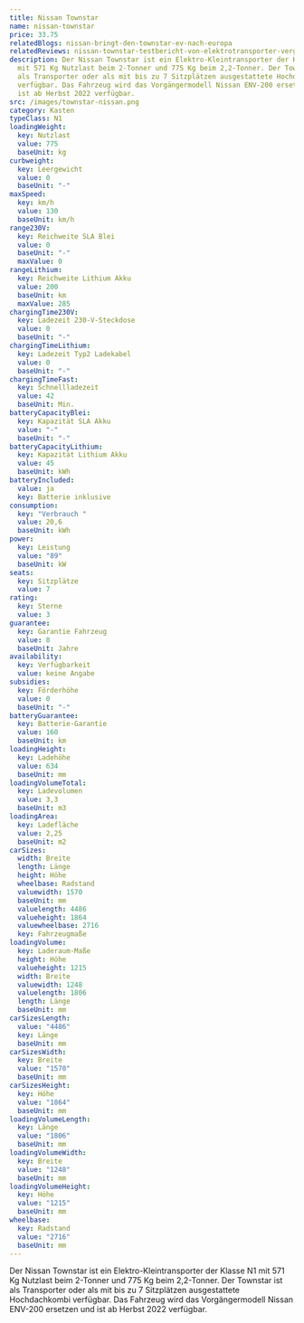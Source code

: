 ```yaml
---
title: Nissan Townstar
name: nissan-townstar
price: 33.75
relatedBlogs: nissan-bringt-den-townstar-ev-nach-europa
relatedReviews: nissan-townstar-testbericht-von-elektrotransporter-vergleich
description: Der Nissan Townstar ist ein Elektro-Kleintransporter der Klasse N1
  mit 571 Kg Nutzlast beim 2-Tonner und 775 Kg beim 2,2-Tonner. Der Townstar ist
  als Transporter oder als mit bis zu 7 Sitzplätzen ausgestattete Hochdachkombi
  verfügbar. Das Fahrzeug wird das Vorgängermodell Nissan ENV-200 ersetzen und
  ist ab Herbst 2022 verfügbar.
src: /images/townstar-nissan.png
category: Kasten
typeClass: N1
loadingWeight:
  key: Nutzlast
  value: 775
  baseUnit: kg
curbweight:
  key: Leergewicht
  value: 0
  baseUnit: "-"
maxSpeed:
  key: km/h
  value: 130
  baseUnit: km/h
range230V:
  key: Reichweite SLA Blei
  value: 0
  baseUnit: "-"
  maxValue: 0
rangeLithium:
  key: Reichweite Lithium Akku
  value: 200
  baseUnit: km
  maxValue: 285
chargingTime230V:
  key: Ladezeit 230-V-Steckdose
  value: 0
  baseUnit: "-"
chargingTimeLithium:
  key: Ladezeit Typ2 Ladekabel
  value: 0
  baseUnit: "-"
chargingTimeFast:
  key: Schnellladezeit
  value: 42
  baseUnit: Min.
batteryCapacityBlei:
  key: Kapazität SLA Akku
  value: "-"
  baseUnit: "-"
batteryCapacityLithium:
  key: Kapazität Lithium Akku
  value: 45
  baseUnit: kWh
batteryIncluded:
  value: ja
  key: Batterie inklusive
consumption:
  key: "Verbrauch "
  value: 20,6
  baseUnit: kWh
power:
  key: Leistung
  value: "89"
  baseUnit: kW
seats:
  key: Sitzplätze
  value: 7
rating:
  key: Sterne
  value: 3
guarantee:
  key: Garantie Fahrzeug
  value: 8
  baseUnit: Jahre
availability:
  key: Verfügbarkeit
  value: keine Angabe
subsidies:
  key: Förderhöhe
  value: 0
  baseUnit: "-"
batteryGuarantee:
  key: Batterie-Garantie
  value: 160
  baseUnit: km
loadingHeight:
  key: Ladehöhe
  value: 634
  baseUnit: mm
loadingVolumeTotal:
  key: Ladevolumen
  value: 3,3
  baseUnit: m3
loadingArea:
  key: Ladefläche
  value: 2,25
  baseUnit: m2
carSizes:
  width: Breite
  length: Länge
  height: Höhe
  wheelbase: Radstand
  valuewidth: 1570
  baseUnit: mm
  valuelength: 4486
  valueheight: 1864
  valuewheelbase: 2716
  key: Fahrzeugmaße
loadingVolume:
  key: Laderaum-Maße
  height: Höhe
  valueheight: 1215
  width: Breite
  valuewidth: 1248
  valuelength: 1806
  length: Länge
  baseUnit: mm
carSizesLength:
  value: "4486"
  key: Länge
  baseUnit: mm
carSizesWidth:
  key: Breite
  value: "1570"
  baseUnit: mm
carSizesHeight:
  key: Höhe
  value: "1864"
  baseUnit: mm
loadingVolumeLength:
  key: Länge
  value: "1806"
  baseUnit: mm
loadingVolumeWidth:
  key: Breite
  value: "1248"
  baseUnit: mm
loadingVolumeHeight:
  key: Höhe
  value: "1215"
  baseUnit: mm
wheelbase:
  key: Radstand
  value: "2716"
  baseUnit: mm
---
```

Der Nissan Townstar ist ein Elektro-Kleintransporter der Klasse N1 mit 571 Kg Nutzlast beim 2-Tonner und 775 Kg beim 2,2-Tonner. Der Townstar ist als Transporter oder als mit bis zu 7 Sitzplätzen ausgestattete Hochdachkombi verfügbar. Das Fahrzeug wird das Vorgängermodell Nissan ENV-200 ersetzen und ist ab Herbst 2022 verfügbar.